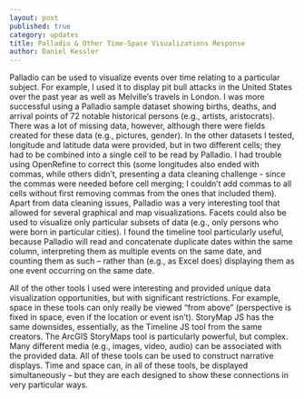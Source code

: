 ```yaml
---
layout: post
published: true
category: updates
title: Palladio & Other Time-Space Visualizations Response
author: Daniel Kessler
---
```

Palladio can be used to visualize events over time relating to a particular subject. For example, I used it to display pit bull attacks in the United States over the past year as well as Melville’s travels in London. I was more successful using a Palladio sample dataset showing births, deaths, and arrival points of 72 notable historical persons (e.g., artists, aristocrats). There was a lot of missing data, however, although there were fields created for these data (e.g., pictures, gender). In the other datasets I tested, longitude and latitude data were provided, but in two different cells; they had to be combined into a single cell to be read by Palladio. I had trouble using OpenRefine to correct this (some longitudes also ended with commas, while others didn’t, presenting a data cleaning challenge - since the commas were needed before cell merging; I couldn’t add commas to all cells without first removing commas from the ones that included them). Apart from data cleaning issues, Palladio was a very interesting tool that allowed for several graphical and map visualizations. Facets could also be used to visualize only particular subsets of data (e.g., only persons who were born in particular cities). I found the timeline tool particularly useful, because Palladio will read and concatenate duplicate dates within the same column, interpreting them as multiple events on the same date, and counting them as such – rather than (e.g., as Excel does) displaying them as one event occurring on the same date.

All of the other tools I used were interesting and provided unique data visualization opportunities, but with significant restrictions. For example, space in these tools can only really be viewed “from above” (perspective is fixed in space, even if the location or event isn’t). StoryMap JS has the same downsides, essentially, as the Timeline JS tool from the same creators. The ArcGIS StoryMaps tool is particularly powerful, but complex. Many different media (e.g., images, video, audio) can be associated with the provided data. All of these tools can be used to construct narrative displays. Time and space can, in all of these tools, be displayed simultaneously – but they are each designed to show these connections in very particular ways. 
